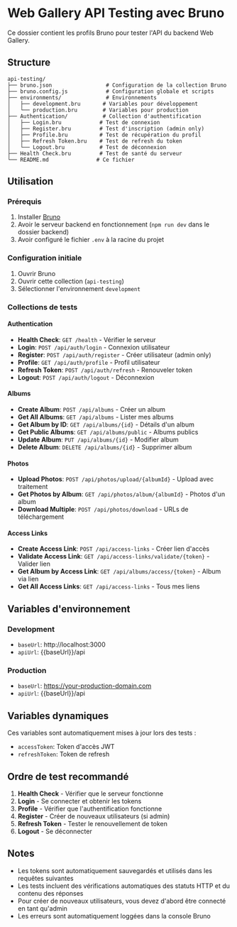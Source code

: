 # Web Gallery API Testing avec Bruno

Ce dossier contient les profils Bruno pour tester l'API du backend Web Gallery.

## Structure

```
api-testing/
├── bruno.json                 # Configuration de la collection Bruno
├── bruno.config.js            # Configuration globale et scripts
├── environments/              # Environnements
│   ├── development.bru       # Variables pour développement
│   └── production.bru        # Variables pour production
├── Authentication/           # Collection d'authentification
│   ├── Login.bru            # Test de connexion
│   ├── Register.bru         # Test d'inscription (admin only)
│   ├── Profile.bru          # Test de récupération du profil
│   ├── Refresh Token.bru    # Test de refresh du token
│   └── Logout.bru           # Test de déconnexion
├── Health Check.bru         # Test de santé du serveur
└── README.md               # Ce fichier
```

## Utilisation

### Prérequis
1. Installer [Bruno](https://www.usebruno.com/)
2. Avoir le serveur backend en fonctionnement (`npm run dev` dans le dossier backend)
3. Avoir configuré le fichier `.env` à la racine du projet

### Configuration initiale
1. Ouvrir Bruno
2. Ouvrir cette collection (`api-testing`)
3. Sélectionner l'environnement `development`

### Collections de tests

#### Authentication
- **Health Check**: `GET /health` - Vérifier le serveur
- **Login**: `POST /api/auth/login` - Connexion utilisateur
- **Register**: `POST /api/auth/register` - Créer utilisateur (admin only)
- **Profile**: `GET /api/auth/profile` - Profil utilisateur
- **Refresh Token**: `POST /api/auth/refresh` - Renouveler token
- **Logout**: `POST /api/auth/logout` - Déconnexion

#### Albums
- **Create Album**: `POST /api/albums` - Créer un album
- **Get All Albums**: `GET /api/albums` - Lister mes albums
- **Get Album by ID**: `GET /api/albums/{id}` - Détails d'un album
- **Get Public Albums**: `GET /api/albums/public` - Albums publics
- **Update Album**: `PUT /api/albums/{id}` - Modifier album
- **Delete Album**: `DELETE /api/albums/{id}` - Supprimer album

#### Photos
- **Upload Photos**: `POST /api/photos/upload/{albumId}` - Upload avec traitement
- **Get Photos by Album**: `GET /api/photos/album/{albumId}` - Photos d'un album
- **Download Multiple**: `POST /api/photos/download` - URLs de téléchargement

#### Access Links
- **Create Access Link**: `POST /api/access-links` - Créer lien d'accès
- **Validate Access Link**: `GET /api/access-links/validate/{token}` - Valider lien
- **Get Album by Access Link**: `GET /api/albums/access/{token}` - Album via lien
- **Get All Access Links**: `GET /api/access-links` - Tous mes liens

## Variables d'environnement

### Development
- `baseUrl`: http://localhost:3000
- `apiUrl`: {{baseUrl}}/api

### Production
- `baseUrl`: https://your-production-domain.com
- `apiUrl`: {{baseUrl}}/api

## Variables dynamiques

Ces variables sont automatiquement mises à jour lors des tests :
- `accessToken`: Token d'accès JWT
- `refreshToken`: Token de refresh

## Ordre de test recommandé

1. **Health Check** - Vérifier que le serveur fonctionne
2. **Login** - Se connecter et obtenir les tokens
3. **Profile** - Vérifier que l'authentification fonctionne
4. **Register** - Créer de nouveaux utilisateurs (si admin)
5. **Refresh Token** - Tester le renouvellement de token
6. **Logout** - Se déconnecter

## Notes

- Les tokens sont automatiquement sauvegardés et utilisés dans les requêtes suivantes
- Les tests incluent des vérifications automatiques des statuts HTTP et du contenu des réponses
- Pour créer de nouveaux utilisateurs, vous devez d'abord être connecté en tant qu'admin
- Les erreurs sont automatiquement loggées dans la console Bruno
